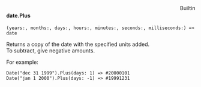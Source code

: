 <div style="float:right"><span class="builtin">Builtin</span></div>

#### date.Plus

``` suneido
(years:, months:, days:, hours:, minutes:, seconds:, milliseconds:) => date
```

Returns a copy of the date with the specified units added.  
To subtract, give negative amounts.

For example:

``` suneido
Date("dec 31 1999").Plus(days: 1) => #20000101
Date("jan 1 2000").Plus(days: -1) => #19991231
```